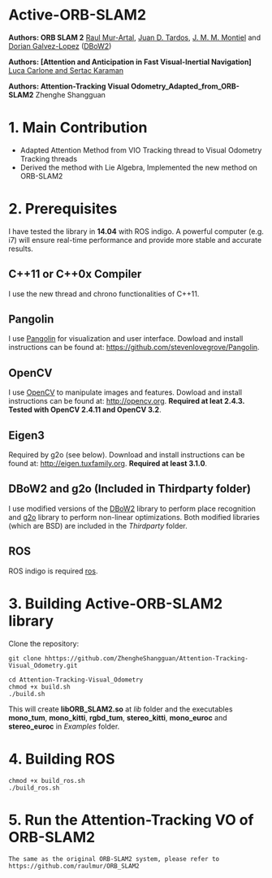 # Active-ORB-SLAM2
**Authors: ORB SLAM 2** [Raul Mur-Artal](http://webdiis.unizar.es/~raulmur/), [Juan D. Tardos](http://webdiis.unizar.es/~jdtardos/), [J. M. M. Montiel](http://webdiis.unizar.es/~josemari/) and [Dorian Galvez-Lopez](http://doriangalvez.com/) ([DBoW2](https://github.com/dorian3d/DBoW2))

**Authors: [Attention and Anticipation in Fast Visual-Inertial Navigation]** [Luca Carlone and Sertac Karaman](https://arxiv.org/pdf/1610.03344.pdf)

**Authors: Attention-Tracking Visual Odometry_Adapted_from_ORB-SLAM2** Zhenghe Shangguan


# 1. Main Contribution
- Adapted Attention Method from VIO Tracking thread to Visual Odometry Tracking threads
- Derived the method with Lie Algebra, Implemented the new method on ORB-SLAM2


# 2. Prerequisites
I have tested the library in **14.04** with ROS indigo. A powerful computer (e.g. i7) will ensure real-time performance and provide more stable and accurate results.

## C++11 or C++0x Compiler
I use the new thread and chrono functionalities of C++11.

## Pangolin
I use [Pangolin](https://github.com/stevenlovegrove/Pangolin) for visualization and user interface. Dowload and install instructions can be found at: https://github.com/stevenlovegrove/Pangolin.

## OpenCV
I use [OpenCV](http://opencv.org) to manipulate images and features. Dowload and install instructions can be found at: http://opencv.org. **Required at leat 2.4.3. Tested with OpenCV 2.4.11 and OpenCV 3.2**.

## Eigen3
Required by g2o (see below). Download and install instructions can be found at: http://eigen.tuxfamily.org. **Required at least 3.1.0**.

## DBoW2 and g2o (Included in Thirdparty folder)
I use modified versions of the [DBoW2](https://github.com/dorian3d/DBoW2) library to perform place recognition and [g2o](https://github.com/RainerKuemmerle/g2o) library to perform non-linear optimizations. Both modified libraries (which are BSD) are included in the *Thirdparty* folder.

## ROS 
ROS indigo is required [ros](http://wiki.ros.org/indigo/Installation/Ubuntu).


# 3. Building Active-ORB-SLAM2 library

Clone the repository:
```
git clone hhttps://github.com/ZhengheShangguan/Attention-Tracking-Visual_Odometry.git
```

```
cd Attention-Tracking-Visual_Odometry
chmod +x build.sh
./build.sh
```

This will create **libORB_SLAM2.so**  at *lib* folder and the executables **mono_tum**, **mono_kitti**, **rgbd_tum**, **stereo_kitti**, **mono_euroc** and **stereo_euroc** in *Examples* folder.

# 4. Building ROS
```
chmod +x build_ros.sh
./build_ros.sh
```

# 5. Run the Attention-Tracking VO of ORB-SLAM2
```
The same as the original ORB-SLAM2 system, please refer to https://github.com/raulmur/ORB_SLAM2
